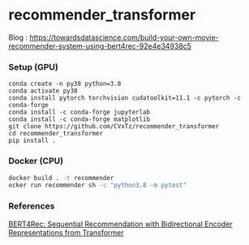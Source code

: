 # recommender_transformer

Blog : https://towardsdatascience.com/build-your-own-movie-recommender-system-using-bert4rec-92e4e34938c5 

### Setup (GPU)
```
conda create -n py38 python=3.8
conda activate py38
conda install pytorch torchvision cudatoolkit=11.1 -c pytorch -c conda-forge
conda install -c conda-forge jupyterlab
conda install -c conda-forge matplotlib
git clone https://github.com/CVxTz/recommender_transformer
cd recommender_transformer
pip install .
```
### Docker (CPU)
```bash
docker build . -t recommender
ocker run recommender sh -c "python3.8 -m pytest"
```

### References

[BERT4Rec: Sequential Recommendation with Bidirectional
Encoder Representations from Transformer](https://arxiv.org/abs/1904.06690)
